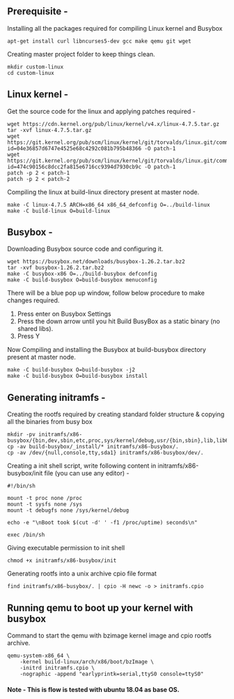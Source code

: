 ## Prerequisite - 
Installing all the packages required for compiling Linux kernel and Busybox
```
apt-get install curl libncurses5-dev gcc make qemu git wget
```
Creating master project folder to keep things clean.
```
mkdir custom-linux
cd custom-linux
```
## Linux kernel - 
Get the source code for the linux and applying patches required - 
```
wget https://cdn.kernel.org/pub/linux/kernel/v4.x/linux-4.7.5.tar.gz
tar -xvf linux-4.7.5.tar.gz
wget https://git.kernel.org/pub/scm/linux/kernel/git/torvalds/linux.git/commit/?id=04e36857d6747e4525e68c4292c081b795b48366 -O patch-1
wget https://git.kernel.org/pub/scm/linux/kernel/git/torvalds/linux.git/commit/?id=474c90156c8dcc2fa815e6716cc9394d7930cb9c -O patch-1
patch -p 2 < patch-1
patch -p 2 < patch-2
```
Compiling the linux at build-linux directory present at master node.
```
make -C linux-4.7.5 ARCH=x86_64 x86_64_defconfig O=../build-linux 
make -C build-linux O=build-linux
```

## Busybox - 
Downloading Busybox source code and configuring it.
```
wget https://busybox.net/downloads/busybox-1.26.2.tar.bz2
tar -xvf busybox-1.26.2.tar.bz2
make -C busybox-x86 O=../build-busybox defconfig
make -C build-busybox O=build-busybox menuconfig
```
There will be a blue pop up window, follow below procedure to make changes required.
1. Press enter on Busybox Settings
2. Press the down arrow until you hit Build BusyBox as a static binary (no shared libs).
3. Press Y

Now Compiling and installing the Busybox at build-busybox directory present at master node.
```
make -C build-busybox O=build-busybox -j2
make -C build-busybox O=build-busybox install
```

## Generating initramfs -
Creating the rootfs required by creating standard folder structure & copying all the binaries from busy box
```
mkdir -pv initramfs/x86-busybox/{bin,dev,sbin,etc,proc,sys/kernel/debug,usr/{bin,sbin},lib,lib64,mnt/root,root}
cp -av build-busybox/_install/* initramfs/x86-busybox/.
cp -av /dev/{null,console,tty,sda1} initramfs/x86-busybox/dev/.
```
Creating a init shell script, write following content in initramfs/x86-busybox/init file (you can use any editor) - 
```
#!/bin/sh
 
mount -t proc none /proc
mount -t sysfs none /sys
mount -t debugfs none /sys/kernel/debug
 
echo -e "\nBoot took $(cut -d' ' -f1 /proc/uptime) seconds\n"
 
exec /bin/sh
```
Giving executable permission to init shell 
```
chmod +x initramfs/x86-busybox/init
```
Generating rootfs into a unix archive cpio file format
```
find initramfs/x86-busybox/. | cpio -H newc -o > initramfs.cpio
```

## Running qemu to boot up your kernel with busybox
Command to start the qemu with bzimage kernel image and cpio rootfs archive.
```
qemu-system-x86_64 \
    -kernel build-linux/arch/x86/boot/bzImage \
    -initrd initramfs.cpio \
    -nographic -append "earlyprintk=serial,ttyS0 console=ttyS0"
```
#### Note - This is flow is tested with ubuntu 18.04 as base OS. 
